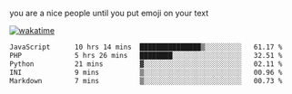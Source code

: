 you are a nice people until you put emoji on your text

[![wakatime](https://wakatime.com/badge/user/87646243-158a-4241-a3cb-668e1fa2dbb8.svg)](https://wakatime.com/@87646243-158a-4241-a3cb-668e1fa2dbb8)
<!--START_SECTION:waka-->

```txt
JavaScript      10 hrs 14 mins  ███████████████▒░░░░░░░░░   61.17 %
PHP             5 hrs 26 mins   ████████░░░░░░░░░░░░░░░░░   32.51 %
Python          21 mins         ▓░░░░░░░░░░░░░░░░░░░░░░░░   02.11 %
INI             9 mins          ▒░░░░░░░░░░░░░░░░░░░░░░░░   00.96 %
Markdown        7 mins          ▒░░░░░░░░░░░░░░░░░░░░░░░░   00.73 %
```

<!--END_SECTION:waka-->

